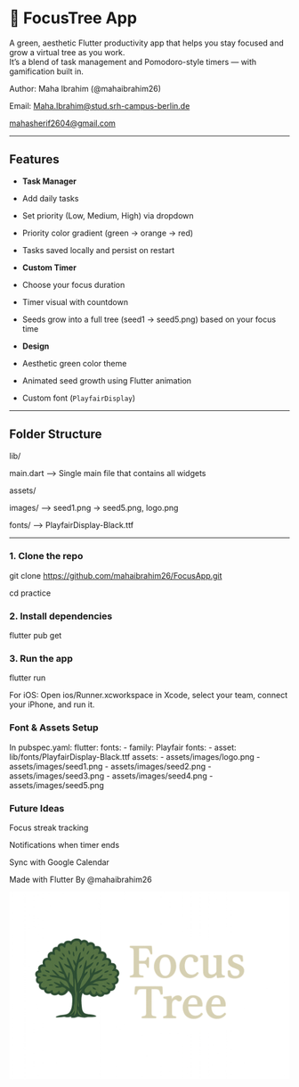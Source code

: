 # 🌱 FocusTree App

A green, aesthetic Flutter productivity app that helps you stay focused and grow a virtual tree as you work.  
It’s a blend of task management and Pomodoro-style timers — with gamification built in.

Author: Maha Ibrahim (@mahaibrahim26)

Email: Maha.Ibrahim@stud.srh-campus-berlin.de 
       
mahasherif2604@gmail.com

---

##  Features

-  **Task Manager**
  - Add daily tasks
  - Set priority (Low, Medium, High) via dropdown
  - Priority color gradient (green → orange → red)
  - Tasks saved locally and persist on restart

-  **Custom Timer**
  - Choose your focus duration
  - Timer visual with countdown
  - Seeds grow into a full tree (seed1 → seed5.png) based on your focus time

-  **Design**
  - Aesthetic green color theme
  - Animated seed growth using Flutter animation
  - Custom font (`PlayfairDisplay`)

---

##  Folder Structure

lib/

main.dart --> Single main file that contains all widgets

assets/

images/ --> seed1.png → seed5.png, logo.png

fonts/ --> PlayfairDisplay-Black.ttf

---

### 1. Clone the repo

git clone https://github.com/mahaibrahim26/FocusApp.git

cd practice

### 2. Install dependencies
flutter pub get

### 3. Run the app
flutter run

For iOS: Open ios/Runner.xcworkspace in Xcode, select your team, connect your iPhone, and run it.

### Font & Assets Setup

In pubspec.yaml:
flutter:
    fonts:
    - family: Playfair
      fonts:
        - asset: lib/fonts/PlayfairDisplay-Black.ttf
    assets:
        - assets/images/logo.png
        - assets/images/seed1.png
        - assets/images/seed2.png
        - assets/images/seed3.png
        - assets/images/seed4.png
        - assets/images/seed5.png

### Future Ideas
Focus streak tracking

Notifications when timer ends

Sync with Google Calendar

Made with Flutter
By @mahaibrahim26

![FocusTree Logo](assets/images/logo.PNG) 
